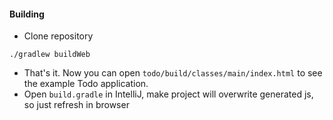 
#### Building
* Clone repository
```
./gradlew buildWeb
```

* That's it. Now you can open `todo/build/classes/main/index.html` to see the example Todo application.
* Open `build.gradle` in IntelliJ, make project will overwrite generated js, so just refresh in browser
